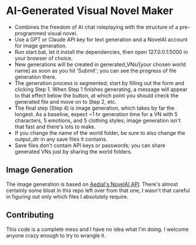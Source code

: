 # AI-Generated Visual Novel Maker

- Combines the freedom of AI chat roleplaying with the structure of a pre-programmed visual novel.
- Use a GPT or Claude API key for text generation and a NovelAI account for image generation.
- Run start.bat, let it install the dependencies, then open 127.0.0.1:5000 in your browser of choice.
- New generations will be created in generated_VNs/[your chosen world name] as soon as you hit 'Submit'; you can see the progress of file generation there.
- The generation process is segmented; start by filling out the form and clicking Step 1. When Step 1 finishes generating, a message will appear to that effect below the button, at which point you should check the generated file and move on to Step 2, etc.
- The final step (Step 4) is image generation, which takes by far the longest. As a baseline, expect ~1 hr generation time for a VN with 5 characters, 5 emotions, and 5 clothing styles; image generation isn't that fast and there's lots to make.
- If you change the name of the world folder, be sure to also change the output_dir in any save files it contains.
- Save files don't contain API keys or passwords; you can share generated VNs just by sharing the world folders.

## Image Generation

The image generation is based on [Aedial's NovelAI API](https://github.com/Aedial/novelai-api). There's almost certainly some bloat in this repo left over from that one, I wasn't that careful in figuring out only which files I absolutely require.

## Contributing

This code is a complete mess and I have no idea what I'm doing. I welcome anyone crazy enough to try to wrangle it.